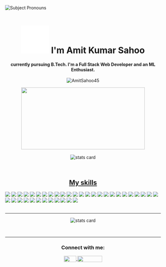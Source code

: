 <div>
         <img
                  src='https://drive.google.com/file/d/1fypBEon_kaCzi7Zp2UDD7NvjuiRsmXja/view?usp=sharing'
                  raw=true
                  alt='Subject Pronouns'
                  style='margin-bottom: 10px;'
         />
</div>

<h1 align="center"><img src="./assets/hello-bubble.gif" 
         alt="Waving hand animated gif"
         height="90"
         width="90" /> I'm Amit Kumar Sahoo</h1>
<h4 align="center">
currently pursuing B.Tech. I'm a Full Stack Web Developer and an ML Enthusiast.
</h4>

<p align="center"> <img src="https://komarev.com/ghpvc/?username=AmitSahoo45&label=Profile%20views&color=0e75b6&style=flat" alt="AmitSahoo45" /> </p>

<p align="center"><img height="200px" width="400" src="https://github-readme-stats.vercel.app/api?username=AmitSahoo45&count_private=true&theme=react&show_icons=true" /></p>
<p align="center"><img alt= "stats card" height="300px" width="500" src="https://github-readme-streak-stats.herokuapp.com/?user=AmitSahoo45&theme=flag-india&date_format=M%20j%5B%2C%20Y%5D"></p>
<br>
<h2 align="center"><u>My skills</u></h2>

![](https://img.shields.io/badge/C-00599C?style=for-the-badge&logo=c&logoColor=white)
![](https://img.shields.io/badge/C++-1a9cff?style=for-the-badge&logo=c%2B%2B&logoColor=white)
![](https://img.shields.io/badge/JavaScript-F7DF1E?style=for-the-badge&logo=javascript&logoColor=black)
![](https://img.shields.io/badge/TypeScript-3178C6?logo=TypeScript&logoColor=FFF&style=flat-square)
![](https://img.shields.io/badge/Solidity-%23363636.svg?style=for-the-badge&logo=solidity&logoColor=white)
![](https://img.shields.io/badge/Python-3776AB?style=for-the-badge&logo=python&logoColor=white)
![](https://img.shields.io/badge/Java-ED8B00?style=for-the-badge&logo=java&logoColor=white)
![](https://img.shields.io/badge/Shell_Script-121011?style=for-the-badge&logo=gnu-bash&logoColor=white)
![](https://img.shields.io/badge/HTML5-E34F26?style=for-the-badge&logo=html5&logoColor=white)
![](https://img.shields.io/badge/CSS3-1572B6?style=for-the-badge&logo=css3&logoColor=white)
![](https://img.shields.io/badge/Sass-CC6699?style=for-the-badge&logo=sass&logoColor=white)
![](https://img.shields.io/badge/Markdown-000000?style=for-the-badge&logo=markdown&logoColor=white)
![](https://img.shields.io/badge/Tailwind_CSS-38B2AC?style=for-the-badge&logo=tailwind-css&logoColor=white)
![](https://img.shields.io/badge/Bootstrap-563D7C?style=for-the-badge&logo=bootstrap&logoColor=white)
![](https://img.shields.io/badge/Sass-CC6699?style=for-the-badge&logo=sass&logoColor=white)
![](https://img.shields.io/badge/jQuery-0769AD?style=for-the-badge&logo=jquery&logoColor=white)
![](https://img.shields.io/badge/React-20232A?style=for-the-badge&logo=react&logoColor=61DAFB)
![](https://img.shields.io/badge/next.js-000000?style=for-the-badge&logo=nextdotjs&logoColor=white)
![](https://img.shields.io/badge/Redux-593D88?style=for-the-badge&logo=redux&logoColor=white)
![](https://img.shields.io/badge/React_Router-CA4245?style=for-the-badge&logo=react-router&logoColor=white)
![](https://img.shields.io/badge/Material--UI-0081CB?style=for-the-badge&logo=material-ui&logoColor=white)
![](https://img.shields.io/badge/styled--components-DB7093?style=for-the-badge&logo=styled-components&logoColor=white)
![](https://img.shields.io/badge/Firebase-039BE5?style=for-the-badge&logo=Firebase&logoColor=white)
![](https://img.shields.io/badge/Node.js-43853D?style=for-the-badge&logo=node.js&logoColor=white)
![](https://img.shields.io/badge/Express.js-404D59?style=for-the-badge)
![](https://img.shields.io/badge/Prisma-3982CE?style=for-the-badge&logo=Prisma&logoColor=white)
![](https://img.shields.io/badge/Sequelize-52B0E7?style=for-the-badge&logo=Sequelize&logoColor=white)
![](https://img.shields.io/badge/MySQL-00000F?style=for-the-badge&logo=mysql&logoColor=white)
![](https://img.shields.io/badge/MongoDB-4EA94B?style=for-the-badge&logo=mongodb&logoColor=white)
![](https://img.shields.io/badge/redis-%23DD0031.svg?style=for-the-badge&logo=redis&logoColor=white)
![](https://img.shields.io/badge/PostgreSQL-316192?style=for-the-badge&logo=postgresql&logoColor=white)
![](https://img.shields.io/badge/Netlify-00C7B7?style=for-the-badge&logo=netlify&logoColor=white)
![](https://img.shields.io/badge/Heroku-430098?style=for-the-badge&logo=heroku&logoColor=white)
![](https://img.shields.io/badge/Google_Cloud-4285F4?style=for-the-badge&logo=google-cloud&logoColor=white)
![](https://img.shields.io/badge/Figma-F24E1E?style=for-the-badge&logo=figma&logoColor=white)
![](https://img.shields.io/badge/Canva-%2300C4CC.svg?&style=for-the-badge&logo=Canva&logoColor=white)
![](https://img.shields.io/badge/azure-%230072C6.svg?style=for-the-badge&logo=microsoftazure&logoColor=white)
<br>
<br>
<hr>

<p align="center"> <img alt= "stats card" height="300px" width="500" src="https://github-readme-stats.vercel.app/api/top-langs/?username=AmitSahoo45&langs_count=10"></p>

<br>
<hr>

<h3 align="center">Connect with me:</h3>
<p align="center">
<a href="https://twitter.com/DepressedCoder" target="blank">
<img align="center" src="https://img.shields.io/badge/X-000000?style=for-the-badge&logo=x&logoColor=white" height="20" width="40" />
</a> 
<a href="https://www.linkedin.com/in/amit-kumar-sahoo-2b2538200/" target="blank">
<img align="center" src="https://img.shields.io/badge/LinkedIn-0077B5?style=for-the-badge&logo=linkedin&logoColor=white" height="20" width="80" />
</a>
</p>
